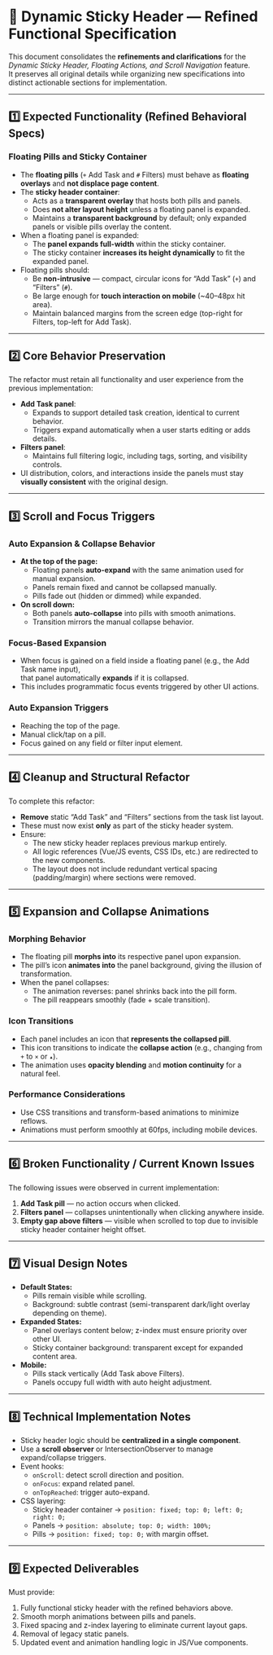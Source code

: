 # 🧭 Dynamic Sticky Header — Refined Functional Specification

This document consolidates the **refinements and clarifications** for the _Dynamic Sticky Header, Floating Actions, and Scroll Navigation_ feature.  
It preserves all original details while organizing new specifications into distinct actionable sections for implementation.

---

## 1️⃣ Expected Functionality (Refined Behavioral Specs)

### Floating Pills and Sticky Container
- The **floating pills** (`+` Add Task and `#` Filters) must behave as **floating overlays** and **not displace page content**.
- The **sticky header container**:
  - Acts as a **transparent overlay** that hosts both pills and panels.
  - Does **not alter layout height** unless a floating panel is expanded.
  - Maintains a **transparent background** by default; only expanded panels or visible pills overlay the content.
- When a floating panel is expanded:
  - The **panel expands full-width** within the sticky container.
  - The sticky container **increases its height dynamically** to fit the expanded panel.
- Floating pills should:
  - Be **non-intrusive** — compact, circular icons for “Add Task” (`+`) and “Filters” (`#`).
  - Be large enough for **touch interaction on mobile** (~40–48px hit area).
  - Maintain balanced margins from the screen edge (top-right for Filters, top-left for Add Task).

---

## 2️⃣ Core Behavior Preservation

The refactor must retain all functionality and user experience from the previous implementation:
- **Add Task panel**:
  - Expands to support detailed task creation, identical to current behavior.
  - Triggers expand automatically when a user starts editing or adds details.
- **Filters panel**:
  - Maintains full filtering logic, including tags, sorting, and visibility controls.
- UI distribution, colors, and interactions inside the panels must stay **visually consistent** with the original design.

---

## 3️⃣ Scroll and Focus Triggers

### Auto Expansion & Collapse Behavior
- **At the top of the page:**
  - Floating panels **auto-expand** with the same animation used for manual expansion.
  - Panels remain fixed and cannot be collapsed manually.
  - Pills fade out (hidden or dimmed) while expanded.
- **On scroll down:**
  - Both panels **auto-collapse** into pills with smooth animations.
  - Transition mirrors the manual collapse behavior.

### Focus-Based Expansion
- When focus is gained on a field inside a floating panel (e.g., the Add Task name input),  
  that panel automatically **expands** if it is collapsed.
- This includes programmatic focus events triggered by other UI actions.

### Auto Expansion Triggers
- Reaching the top of the page.
- Manual click/tap on a pill.
- Focus gained on any field or filter input element.

---

## 4️⃣ Cleanup and Structural Refactor

To complete this refactor:
- **Remove** static “Add Task” and “Filters” sections from the task list layout.
- These must now exist **only** as part of the sticky header system.
- Ensure:
  - The new sticky header replaces previous markup entirely.
  - All logic references (Vue/JS events, CSS IDs, etc.) are redirected to the new components.
  - The layout does not include redundant vertical spacing (padding/margin) where sections were removed.

---

## 5️⃣ Expansion and Collapse Animations

### Morphing Behavior
- The floating pill **morphs into** its respective panel upon expansion.
- The pill’s icon **animates into** the panel background, giving the illusion of transformation.
- When the panel collapses:
  - The animation reverses: panel shrinks back into the pill form.
  - The pill reappears smoothly (fade + scale transition).

### Icon Transitions
- Each panel includes an icon that **represents the collapsed pill**.
- This icon transitions to indicate the **collapse action** (e.g., changing from `+` to `×` or `▴`).
- The animation uses **opacity blending** and **motion continuity** for a natural feel.

### Performance Considerations
- Use CSS transitions and transform-based animations to minimize reflows.
- Animations must perform smoothly at 60fps, including mobile devices.

---

## 6️⃣ Broken Functionality / Current Known Issues
The following issues were observed in current implementation:
1. **Add Task pill** — no action occurs when clicked.
2. **Filters panel** — collapses unintentionally when clicking anywhere inside.
3. **Empty gap above filters** — visible when scrolled to top due to invisible sticky header container height offset.

---

## 7️⃣ Visual Design Notes

- **Default States:**
  - Pills remain visible while scrolling.
  - Background: subtle contrast (semi-transparent dark/light overlay depending on theme).
- **Expanded States:**
  - Panel overlays content below; z-index must ensure priority over other UI.
  - Sticky container background: transparent except for expanded content area.
- **Mobile:**
  - Pills stack vertically (Add Task above Filters).
  - Panels occupy full width with auto height adjustment.

---

## 8️⃣ Technical Implementation Notes

- Sticky header logic should be **centralized in a single component**.
- Use a **scroll observer** or IntersectionObserver to manage expand/collapse triggers.
- Event hooks:
  - `onScroll`: detect scroll direction and position.
  - `onFocus`: expand related panel.
  - `onTopReached`: trigger auto-expand.
- CSS layering:
  - Sticky header container → `position: fixed; top: 0; left: 0; right: 0;`
  - Panels → `position: absolute; top: 0; width: 100%;`
  - Pills → `position: fixed; top: 0;` with margin offset.

---

## 9️⃣ Expected Deliverables

Must provide:
1. Fully functional sticky header with the refined behaviors above.
2. Smooth morph animations between pills and panels.
3. Fixed spacing and z-index layering to eliminate current layout gaps.
4. Removal of legacy static panels.
5. Updated event and animation handling logic in JS/Vue components.



